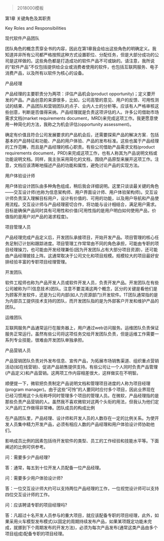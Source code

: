 # 
> 2018000模板



第1章 关键角色及其职责

Key Roles and Responsibilities



现代软件产品团队



团队角色的概念贯穿全书的内容，因此在第1章我会给出这些角色的明确定义。我知道并非所有公司都严格按照这种方式设置职位、分配任务，但是大部分成功的公司是这样做的。这些角色都是打造成功的软件产品不可或缺的。请注意，我所说的“软件产品”不仅包括提供给企业或消费者使用的软件，也包括互联网服务、电子消费产品，以及所有以软件为核心的设备。



产品经理



产品经理的主要职责分为两项：评估产品机会(product opportunity)；定义要开发的产品。产品创意的来源很多，比如，公司高管的意见、用户的反馈、可用性测试的结果、产品团队和营销团队的点子、业内人士的分析等。应该有人严格审核这些创意，判断是否值得采纳。产品经理就是负责这项评估的人。许多公司借助市场需求文档(market requirements document，MRD)来完成这项工作。我更愿意使用一种简化的方法，我称之为机会评估(opportunity assessment)。



确定有价值且符合公司发展要求的产品机会后，还需要探索产品的解决方案．包括基本的产品特征和功能、产品的用户体验、产品的发布标准。这些也属于产品经理的工作范畴，而且是产品经理的核心职责。有些公司借助产品需求文档(product requirements document，PRD)来完成这项工作，也有人称其为产品说明文档或功能说明文档。同样，我主张采用简化的文档，围绕产品原型来展开这项工作。注意，文档应该清晰地描述产品的功能和属性，避免讨论产品的实现方法。



用户体验设计师



用户体验设计团队由多种角色组成，稍后我会详细说明。这里只谈谈最关键的角色——交互设计师(也称为信息架构师、用户界面设计师、用户体验架构师)。交互设计师负责深入理解目标用户，设计有价值的、可用的功能，以及用户导航和产品使用流程。交互设计师与产品经理密切合作，将功能与设计相结合，满足用户需求。目标是确保产品同时具有可用性和价值(可用性指的是用户明白如何使用产品，价值指的是用户对产品的渴求程度)。



项目管理人员



产品经理完成产品定义后，开发团队承接项目，开始开发产品。项目管理的核心任务足制订计划和跟踪进度。项目管理工作常常由不同的角色承担，可能由专职的项目经理操刀，也可能由开发经理兼任(因为开发团队占有大部分项目资源)，还可能由产品经理披挂上阵。这通常取决于公司文化和项目规模。规模较大的项目最好安排经验丰富的专职项目经理管理。



开发团队



软件工程师也称为产品开发人员或软件开发人员，负责开发产品。开发团队在有些公司被称为IT(信息技术)团队。注意不要混淆这两个概念，区分的关键是看他们是为顾客开发软件，还是为公司内部(如人力资源部门)开发软件。1T团队通常指的是为内部员工提供技术支持的团队，而开发团队指的是为外部客户开发和维护产品的团队。



运维团队



互联网服务产品通常运行在服务器上，用户通过web访问服务。运维团队负责保证服务正常运行。虽然有些公司将这项任务交给开发团队负责，但是运维工作需要一系列专业技能，很难由开发团队单独承担。



产品营销人员



产品营销团队负责对外发布信息、宣传产品，为拓展市场销售渠道、组织重点营销活动(如在线营销)、促进产品销售提供支持。有些公司让一个人同时负责产品管理(产品定义)和产品营销。这两项工作内容相差很大，这样做实在不明智。



顺便提一下，微软把负责制定产品说明文档和管理项目进度的人称为项目经理(program manager)。由于这些“可怜”的人要同时应付多个项目，因此业界现在已经习惯用这个头衔称呼同时管理多个项目的管理人员。在微软，产品经理指的是那些负责产品营销的人。虽然我不喜欢微软对这两个头衔的用法，但我认为他们定义产品的工作做得非常棒。团队成员的构成比例



在产品团队里，产品经理、设计师和开发人员的人数存在一定的比例关系。为使开发人员集中精力开发产品，必须有相应人数的产品经理和用户体验设计师协助他们。



影响成员比例的因素包括待开发软件的类型、员工的工作经验和技能水平等。下面阐述的比例可供参考。



问：需要多少产品经理?



答：通常，每五到十位开发人员配备一位产品经理。



问：需要多少用户体验设计师?



答：一位交互设计师大约可以支持两位产品经理的工作，一位视觉设计师可以支持四位交互设计师的工作。



问：应该聘请专职的项目经理吗?



答：凡超过十名开发人员参与的重大项目，就应该配备专职的项目经理，此外，如果采用火车模型发布模式(以固定的周期持续发布产品，如果某项既定功能未完成，就挪到下个周期发布的开发方法)，必须为每次产品发布(通常这类产品由多个项目组成)配备专职的项目经理。




